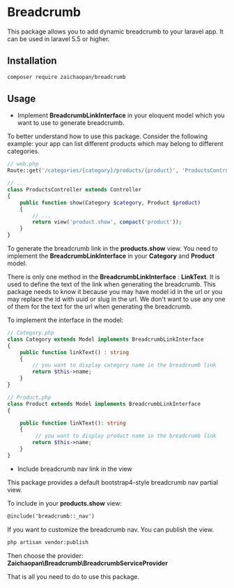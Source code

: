 # Breadcrumb

This package allows you to add dynamic breadcrumb to your laravel app. It can be used in laravel 5.5 or higher.

## Installation

```bash
composer require zaichaopan/breadcrumb
```

## Usage

* Implement __BreadcrumbLinkInterface__ in your eloquent model which you want to use to generate breadcrumb.

To better understand how to use this package. Consider the following example: your app can list different products which may belong to different categories.

```php
// web.php
Route::get('/categories/{category}/products/{product}', 'ProductsController@show');
```

```php
// ...
class ProductsController extends Controller
{
    public function show(Category $category, Product $product)
    {
        // ...
        return view('product.show', compact('product'));
    }
}
```

To generate the breadcrumb link in the __products.show__ view. You need to implement the __BreadcrumbLinkInterface__ in your __Category__ and __Product__ model.

There is only one method in the __BreadcrumbLinkInterface__ : __LinkText__. It is used to define the text of the link when generating the breadcrumb. This package needs to know it because you may have model id in the url or you may replace the id with uuid or slug in the url. We don't want to use any one of them for the text for the url when generating the breadcrumb.

To implement the interface in the model:

```php
// Category.php
class Category extends Model implements BreadcrumbLinkInterface
{
    public function linkText() : string
    {
        // you want to display category name in the breadcrumb link
        return $this->name;
    }
}
```

```php
// Product.php
class Product extends Model implements BreadcrumbLinkInterface
{

    public function linkText(): string
    {
         // you want to display product name in the breadcrumb link
        return $this->name;
    }
}
```

* Include breadcrumb nav link in the view

This package provides a default bootstrap4-style breadcrumb nav partial view.


To include in your __products.show__ view:

```html
@include('breadcrumb::_nav')
```

If you want to customize the breadcrumb nav. You can publish the view.

```bash
php artisan vendor:publish
```

Then choose the provider: __Zaichaopan\Breadcrumb\BreadcrumbServiceProvider__

That is all you need to do to use this package.
